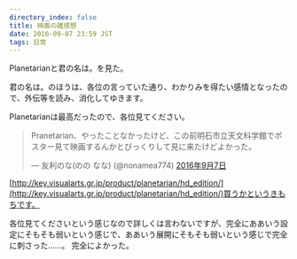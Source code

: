 ```yaml
---
directory_index: false
title: 映画の雑感想
date: 2016-09-07 23:59 JST
tags: 日常
---
```


Planetarianと君の名は。を見た。

君の名は。のほうは、各位の言っていた通り、わかりみを得たい感情となったので、外伝等を読み、消化してゆきます。

Planetarianは最高だったので、各位見てください。

<blockquote class="twitter-tweet" data-lang="ja"><p lang="ja" dir="ltr">Pranetarian、やったことなかったけど、この前明石市立天文科学館でポスター見て映画するんかとびっくりして見に来たけどよかった。</p>&mdash; 友利のな(のの なな) (@nonamea774) <a href="https://twitter.com/nonamea774/status/773383653350969344">2016年9月7日</a></blockquote>
<script async src="//platform.twitter.com/widgets.js" charset="utf-8"></script>

[http://key.visualarts.gr.jp/product/planetarian/hd_edition/](http://key.visualarts.gr.jp/product/planetarian/hd_edition/)買うかというきもちです。

各位見てくださいという感じなので詳しくは言わないですが、完全にああいう設定にそもそも弱いという感じで、ああいう展開にそもそも弱いという感じで完全に刺さった……。
完全によかった。
